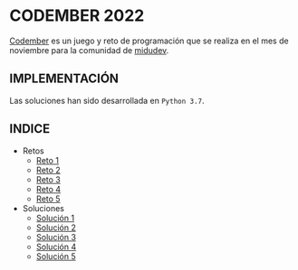 # CODEMBER 2022

[Codember](https://codember.dev/) es un juego y reto de programación que se realiza en el mes de noviembre para la comunidad de [midudev](https://github.com/midudev).

## IMPLEMENTACIÓN

Las soluciones han sido desarrollada en `Python 3.7`.

## INDICE
- Retos
    - [Reto 1](/challenges/challenge01.md)
    - [Reto 2](/challenges/challenge02.md)
    - [Reto 3](/challenges/challenge03.md)
    - [Reto 4](/challenges/challenge04.md)
    - [Reto 5](/challenges/challenge05.md)
- Soluciones
    - [Solución 1](/solutions/challenge01.py)
    - [Solución 2](/solutions/challenge02.py)
    - [Solución 3](/solutions/challenge03.py)
    - [Solución 4](/solutions/challenge04.py)
    - [Solución 5](/solutions/challenge05.py)